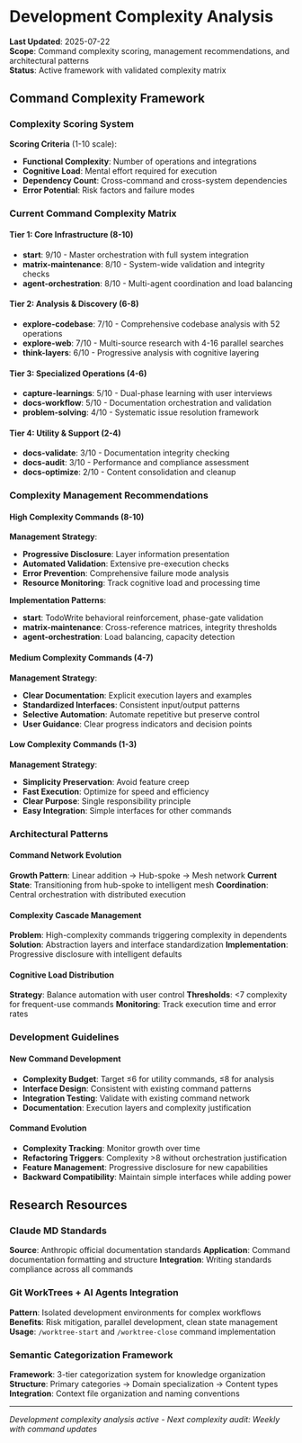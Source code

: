 # Development Complexity Analysis

**Last Updated**: 2025-07-22  
**Scope**: Command complexity scoring, management recommendations, and architectural patterns  
**Status**: Active framework with validated complexity matrix

## Command Complexity Framework

### Complexity Scoring System
**Scoring Criteria** (1-10 scale):
- **Functional Complexity**: Number of operations and integrations
- **Cognitive Load**: Mental effort required for execution
- **Dependency Count**: Cross-command and cross-system dependencies
- **Error Potential**: Risk factors and failure modes

### Current Command Complexity Matrix

#### **Tier 1: Core Infrastructure (8-10)**
- **start**: 9/10 - Master orchestration with full system integration
- **matrix-maintenance**: 8/10 - System-wide validation and integrity checks
- **agent-orchestration**: 8/10 - Multi-agent coordination and load balancing

#### **Tier 2: Analysis & Discovery (6-8)**
- **explore-codebase**: 7/10 - Comprehensive codebase analysis with 52 operations
- **explore-web**: 7/10 - Multi-source research with 4-16 parallel searches
- **think-layers**: 6/10 - Progressive analysis with cognitive layering

#### **Tier 3: Specialized Operations (4-6)**
- **capture-learnings**: 5/10 - Dual-phase learning with user interviews
- **docs-workflow**: 5/10 - Documentation orchestration and validation
- **problem-solving**: 4/10 - Systematic issue resolution framework

#### **Tier 4: Utility & Support (2-4)**
- **docs-validate**: 3/10 - Documentation integrity checking
- **docs-audit**: 3/10 - Performance and compliance assessment
- **docs-optimize**: 2/10 - Content consolidation and cleanup

### Complexity Management Recommendations

#### **High Complexity Commands (8-10)**
**Management Strategy**:
- **Progressive Disclosure**: Layer information presentation
- **Automated Validation**: Extensive pre-execution checks
- **Error Prevention**: Comprehensive failure mode analysis
- **Resource Monitoring**: Track cognitive load and processing time

**Implementation Patterns**:
- **start**: TodoWrite behavioral reinforcement, phase-gate validation
- **matrix-maintenance**: Cross-reference matrices, integrity thresholds
- **agent-orchestration**: Load balancing, capacity detection

#### **Medium Complexity Commands (4-7)**
**Management Strategy**:
- **Clear Documentation**: Explicit execution layers and examples
- **Standardized Interfaces**: Consistent input/output patterns
- **Selective Automation**: Automate repetitive but preserve control
- **User Guidance**: Clear progress indicators and decision points

#### **Low Complexity Commands (1-3)**
**Management Strategy**:
- **Simplicity Preservation**: Avoid feature creep
- **Fast Execution**: Optimize for speed and efficiency
- **Clear Purpose**: Single responsibility principle
- **Easy Integration**: Simple interfaces for other commands

### Architectural Patterns

#### **Command Network Evolution**
**Growth Pattern**: Linear addition → Hub-spoke → Mesh network
**Current State**: Transitioning from hub-spoke to intelligent mesh
**Coordination**: Central orchestration with distributed execution

#### **Complexity Cascade Management**
**Problem**: High-complexity commands triggering complexity in dependents
**Solution**: Abstraction layers and interface standardization
**Implementation**: Progressive disclosure with intelligent defaults

#### **Cognitive Load Distribution**
**Strategy**: Balance automation with user control
**Thresholds**: <7 complexity for frequent-use commands
**Monitoring**: Track execution time and error rates

### Development Guidelines

#### **New Command Development**
- **Complexity Budget**: Target ≤6 for utility commands, ≤8 for analysis
- **Interface Design**: Consistent with existing command patterns
- **Integration Testing**: Validate with existing command network
- **Documentation**: Execution layers and complexity justification

#### **Command Evolution**
- **Complexity Tracking**: Monitor growth over time
- **Refactoring Triggers**: Complexity >8 without orchestration justification
- **Feature Management**: Progressive disclosure for new capabilities
- **Backward Compatibility**: Maintain simple interfaces while adding power

## Research Resources

### Claude MD Standards  
**Source**: Anthropic official documentation standards
**Application**: Command documentation formatting and structure
**Integration**: Writing standards compliance across all commands

### Git WorkTrees + AI Agents Integration
**Pattern**: Isolated development environments for complex workflows  
**Benefits**: Risk mitigation, parallel development, clean state management
**Usage**: `/worktree-start` and `/worktree-close` command implementation

### Semantic Categorization Framework
**Framework**: 3-tier categorization system for knowledge organization
**Structure**: Primary categories → Domain specialization → Content types
**Integration**: Context file organization and naming conventions

---
*Development complexity analysis active - Next complexity audit: Weekly with command updates*